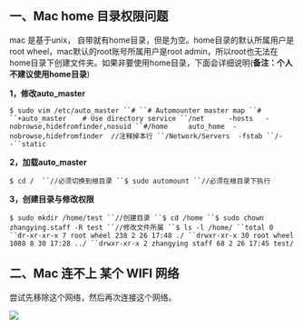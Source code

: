 ## 一、Mac home 目录权限问题

mac 是基于unix， 自带就有home目录，但是为空。home目录的默认所属用户是root wheel，mac默认的root账号所属用户是root admin，所以root也无法在home目录下创建文件夹。如果非要使用home目录，下面会详细说明(**备注：个人不建议使用home目录**)

 

**1，修改auto_master**

```
$ sudo vim /etc/auto_master ``# ``# Automounter master map ``# ``+auto_master    # Use directory service ``/net      -hosts   -nobrowse,hidefromfinder,nosuid ``#/home     auto_home  -nobrowse,hidefromfinder  //注释掉本行 ``/Network/Servers  -fstab ``/-     -``static
```

**2，加载auto_master**

```
$ cd /  ``//必须切换到根目录 ``$ sudo automount ``//必须在根目录下执行 
```

**3，创建目录与修改权限**

```
$ sudo mkdir /home/test ``//创建目录 ``$ cd /home ``$ sudo chown zhangying.staff -R test ``//修改文件所属 ``$ ls -l /home/ ``total 0 ``dr-xr-xr-x 7 root wheel 238 2 26 17:48 ./ ``drwxr-xr-x 30 root wheel 1088 8 30 17:28 ../ ``drwxr-xr-x 2 zhangying staff 68 2 26 17:45 test/ 
```

## 二、Mac 连不上 某个 WIFI 网络

尝试先移除这个网络，然后再次连接这个网络。

![](http://cdn.jayh.club/uPic/image-202208250850566125qrObm.png)